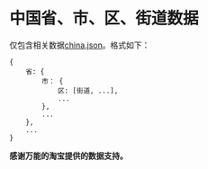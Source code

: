 # 中国省、市、区、街道数据

仅包含相关数据[china.json](china.json)。格式如下：

	{
		省: {
			市： {
				区: [街道, ...],
				...
			},
			...
		},
		...
	}

**感谢万能的淘宝提供的数据支持。**